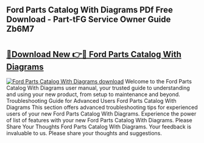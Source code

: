 ## Ford Parts Catalog With Diagrams PDf Free Download - Part-tFG Service Owner Guide Zb6M7

# <h2><a href="http://dfrtpx.blite.top/?on=Ford+Parts+Catalog+With+Diagrams">🔗Download New 👉🔴 Ford Parts Catalog With Diagrams</a></h2>

[![Ford Parts Catalog With Diagrams download](https://i.imgur.com/lujVjoI.png)](http://dfrtpx.blite.top/?on=Ford+Parts+Catalog+With+Diagrams)
Welcome to the Ford Parts Catalog With Diagrams user manual, your trusted guide to understanding and using your new product, from setup to maintenance and beyond. Troubleshooting Guide for Advanced Users Ford Parts Catalog With Diagrams This section offers advanced troubleshooting tips for experienced users of your new Ford Parts Catalog With Diagrams. Experience the power of list of features with your new Ford Parts Catalog With Diagrams. Please Share Your Thoughts Ford Parts Catalog With Diagrams. Your feedback is invaluable to us. Please share your thoughts and suggestions.

